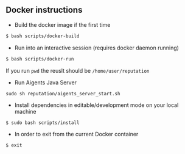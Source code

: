 ## Docker instructions

* Build the docker image if the first time 

```sh
$ bash scripts/docker-build
```

* Run into an interactive session (requires docker daemon running)

```bash
$ bash scripts/docker-run
```

If you run `pwd` the reuslt should be `/home/user/reputation`

* Run Aigents Java Server

```
sudo sh reputation/aigents_server_start.sh 
```

* Install dependencies in editable/development mode on your local machine

```bash
$ sudo bash scripts/install
```


* In order to exit from the current Docker container

```bash
$ exit
```
